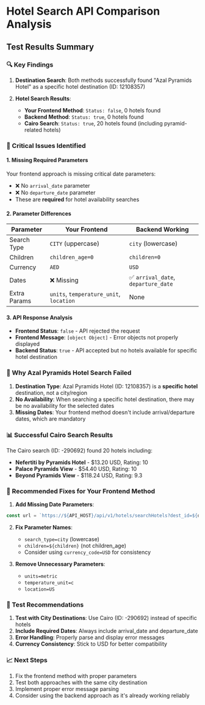 # Hotel Search API Comparison Analysis

## Test Results Summary

### 🔍 Key Findings

1. **Destination Search**: Both methods successfully found "Azal Pyramids Hotel" as a specific hotel destination (ID: 12108357)

2. **Hotel Search Results**:
   - **Your Frontend Method**: `Status: false`, 0 hotels found
   - **Backend Method**: `Status: true`, 0 hotels found
   - **Cairo Search**: `Status: true`, 20 hotels found (including pyramid-related hotels)

### 🚨 Critical Issues Identified

#### 1. **Missing Required Parameters**
Your frontend approach is missing critical date parameters:
- ❌ No `arrival_date` parameter
- ❌ No `departure_date` parameter
- These are **required** for hotel availability searches

#### 2. **Parameter Differences**
| Parameter | Your Frontend | Backend Working |
|-----------|---------------|-----------------|
| Search Type | `CITY` (uppercase) | `city` (lowercase) |
| Children | `children_age=0` | `children=0` |
| Currency | `AED` | `USD` |
| Dates | ❌ Missing | ✅ `arrival_date`, `departure_date` |
| Extra Params | `units`, `temperature_unit`, `location` | None |

#### 3. **API Response Analysis**
- **Frontend Status**: `false` - API rejected the request
- **Frontend Message**: `[object Object]` - Error objects not properly displayed
- **Backend Status**: `true` - API accepted but no hotels available for specific hotel destination

### 🎯 Why Azal Pyramids Hotel Search Failed

1. **Destination Type**: Azal Pyramids Hotel (ID: 12108357) is a **specific hotel** destination, not a city/region
2. **No Availability**: When searching a specific hotel destination, there may be no availability for the selected dates
3. **Missing Dates**: Your frontend method doesn't include arrival/departure dates, which are mandatory

### 📊 Successful Cairo Search Results

The Cairo search (ID: -290692) found 20 hotels including:
- **Nefertiti by Pyramids Hotel** - $13.20 USD, Rating: 10
- **Palace Pyramids View** - $54.40 USD, Rating: 10
- **Beyond Pyramids View** - $118.24 USD, Rating: 9.3

### 🔧 Recommended Fixes for Your Frontend Method

1. **Add Missing Date Parameters**:
```javascript
const url = `https://${API_HOST}/api/v1/hotels/searchHotels?dest_id=${destId}&search_type=city&arrival_date=${checkIn}&departure_date=${checkOut}&adults=${adults}&children=${children}&room_qty=${rooms}&page_number=1&languagecode=en-us&currency_code=USD`;
```

2. **Fix Parameter Names**:
   - `search_type=city` (lowercase)
   - `children=${children}` (not children_age)
   - Consider using `currency_code=USD` for consistency

3. **Remove Unnecessary Parameters**:
   - `units=metric`
   - `temperature_unit=c`
   - `location=US`

### 🎯 Test Recommendations

1. **Test with City Destinations**: Use Cairo (ID: -290692) instead of specific hotels
2. **Include Required Dates**: Always include arrival_date and departure_date
3. **Error Handling**: Properly parse and display error messages
4. **Currency Consistency**: Stick to USD for better compatibility

### 📈 Next Steps

1. Fix the frontend method with proper parameters
2. Test both approaches with the same city destination
3. Implement proper error message parsing
4. Consider using the backend approach as it's already working reliably
